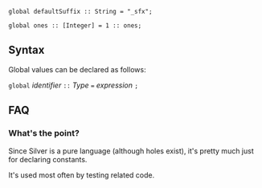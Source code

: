 
```
global defaultSuffix :: String = "_sfx";

global ones :: [Integer] = 1 :: ones;
```

## Syntax ##

Global values can be declared as follows:

`global` _identifier_ `::` _Type_ `=` _expression_ `;`

## FAQ ##

### What's the point? ###

Since Silver is a pure language (although holes exist), it's pretty much just for declaring constants.

It's used most often by testing related code.